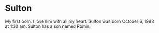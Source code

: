 # Sulton
My first born. I love him with all my heart.
Sulton was born October 6, 1988 at 1:30 am.
Sulton has a son named Romin.